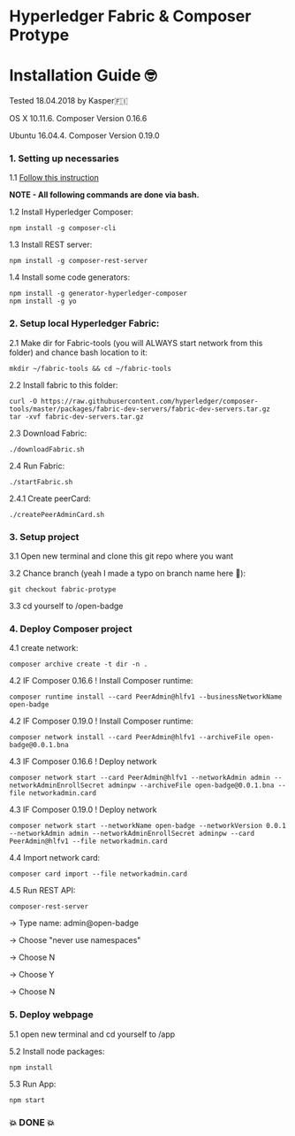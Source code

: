 # Hyperledger Fabric & Composer Protype
<h1>Installation Guide 🤓 </h1>

<p>Tested 18.04.2018 by Kasper🇫🇮</p>
<p>OS X 10.11.6. Composer Version 0.16.6</p>
<p>Ubuntu 16.04.4. Composer Version 0.19.0</p>

<h3>1. Setting up necessaries</h3>

1.1  [Follow this instruction](https://hyperledger.github.io/composer/latest/installing/installing-prereqs)

<strong>NOTE - All following commands are done via bash. </strong>

1.2 Install Hyperledger Composer:

```
npm install -g composer-cli
```

1.3 Install REST server:
```
npm install -g composer-rest-server
```

1.4 Install some code generators:
```
npm install -g generator-hyperledger-composer
npm install -g yo
```

<h3>2. Setup local Hyperledger Fabric:</h3>
2.1 Make dir for Fabric-tools (you will ALWAYS start network from this folder) and chance bash location to it:

```
mkdir ~/fabric-tools && cd ~/fabric-tools
```

2.2 Install fabric to this folder:
```
curl -O https://raw.githubusercontent.com/hyperledger/composer-tools/master/packages/fabric-dev-servers/fabric-dev-servers.tar.gz
tar -xvf fabric-dev-servers.tar.gz
```

2.3 Download Fabric:
```
./downloadFabric.sh
```

2.4 Run Fabric:
```
./startFabric.sh
```

2.4.1 Create peerCard:
```
./createPeerAdminCard.sh
```

<h3>3. Setup project</h3>
3.1 Open new terminal and clone this git repo where you want

3.2 Chance branch (yeah I made a typo on branch name here 🙈):
```
git checkout fabric-protype
```



3.3 cd yourself to /open-badge

<h3>4. Deploy Composer project</h3>

4.1 create network:
```
composer archive create -t dir -n .
```

4.2 IF Composer 0.16.6 ! Install Composer runtime:
```
composer runtime install --card PeerAdmin@hlfv1 --businessNetworkName open-badge
```

4.2 IF Composer 0.19.0 ! Install Composer runtime:
```
composer network install --card PeerAdmin@hlfv1 --archiveFile open-badge@0.0.1.bna
```

4.3 IF Composer 0.16.6 ! Deploy network
```
composer network start --card PeerAdmin@hlfv1 --networkAdmin admin --networkAdminEnrollSecret adminpw --archiveFile open-badge@0.0.1.bna --file networkadmin.card
```

4.3 IF Composer 0.19.0 ! Deploy network
```
composer network start --networkName open-badge --networkVersion 0.0.1 --networkAdmin admin --networkAdminEnrollSecret adminpw --card PeerAdmin@hlfv1 --file networkadmin.card
```

4.4 Import network card:
```
composer card import --file networkadmin.card
```

4.5 Run REST API:
```
composer-rest-server
```

<p>-> Type name: admin@open-badge</p>
<p>-> Choose "never use namespaces"</p>
<p>-> Choose N</p>
<p>-> Choose Y</p>
<p>-> Choose N</p>

<h3>5. Deploy webpage</h3>

5.1 open new terminal and cd yourself to <gitrepo>/app

5.2 Install node packages:
```
npm install
```

5.3 Run App:
```
npm start
```

<h3>💥 DONE 💥</h3>



















